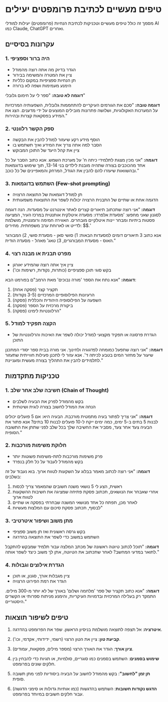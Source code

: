 # טיפים מעשיים לכתיבת פרומפטים יעילים

מסמך זה כולל טיפים מעשיים וטכניקות לכתיבת הנחיות (פרומפטים) יעילות למודלי AI כמו Claude, ChatGPT ואחרים.

## עקרונות בסיסיים

### 1. היה ברור וספציפי
- הגדר בדיוק מה אתה רוצה מהמודל
- ציין את המטרה והמשימה בבירור
- תן הנחיות ספציפיות במקום כלליות
- הימנע מעמימות ושפה לא ברורה

**דוגמה לא טובה:** "ספר לי על חימום גלובלי"

**דוגמה טובה:** "סכם את הגורמים העיקריים להתחממות גלובלית, השפעותיה המרכזיות על המערכות האקולוגיות, ושלושה פתרונות מובילים המוצעים על ידי מדענים. הצג את המידע בפסקאות קצרות ובהירות."

### 2. ספק הקשר רלוונטי
- הוסף מידע רקע שיעזור למודל להבין את הבקשה
- הסבר למה אתה צריך את המידע ואיך תשתמש בו
- ציין את קהל היעד של התוכן המבוקש

**דוגמה:** "אני מכין מצגת לתלמידי כיתה ח' על מערכת השמש. אנא כתוב הסבר על כל אחד מהכוכבים בצורה שתהיה מובנת לילדים בני 13-14, תוך שימוש בדוגמאות ובהשוואות שיעזרו להם להבין את הגודל, המרחק והמאפיינים של כל כוכב."

### 3. השתמש בדוגמאות (Few-shot prompting)
- תן למודל דוגמאות של התוצאה הרצויה
- הדגמה אחת או שתיים של התבנית הרצויה יכולות לשפר את התוצאות משמעותית

**דוגמה:** "אני רוצה שתכתוב תיאורים קצרים לאתר אינטרנט על מסעדות. הנה דוגמה לסגנון שאני מחפש:
'מסעדת אלפרדו: מסעדה איטלקית אותנטית במרכז העיר, המציעה פסטות ביתיות ומבחר יינות איטלקיים מובחרים. האווירה חמימה ורומנטית, מושלמת לדייט או לארוחת ערב משפחתית. מחירים: $$.'

אנא כתוב 3 תיאורים דומים למסעדות הבאות: 1) סושי סאן - מסעדת סושי, 2) המבורגר האוס - מסעדת המבורגרים, 3) טאג' מאהל - מסעדה הודית."

### 4. מפרט תבנית או מבנה רצוי
- ציין איך אתה רוצה שהמידע יאורגן
- בקש סוגי תוכן ספציפיים (כותרות, נקודות, רשימות וכו')

**דוגמה:** "אנא נתח את הספר 'מורה נבוכים' מאת הרמב"ם בפורמט הבא:
1. תקציר קצר (פסקה אחת)
2. הרעיונות הפילוסופיים המרכזיים (3-5 נקודות)
3. השפעה על הפילוסופיה היהודית והכללית (פסקה)
4. ביקורת מרכזית על הספר (פסקה)
5. הרלוונטיות לימינו (פסקה)"

### 5. הקצה תפקיד למודל
- הגדרת פרסונה או תפקיד מקצועי למודל יכולה לשפר את האיכות והרלוונטיות של התוכן

**דוגמה:** "אני רוצה שתפעל כמומחה לפדגוגיה ולחינוך. אני מורה בבית ספר יסודי המתכנן שיעור על מחזור המים בטבע לכיתה ד'. אנא עזור לי לתכנן פעילות חווייתית שתעזור לתלמידים להבין את התהליך בצורה מעשית ומעניינת."

## טכניקות מתקדמות

### 1. חשיבה שלב אחר שלב (Chain of Thought)
- בקש מהמודל לפרק את הבעיה לשלבים
- הנחה את המודל לחשוב בצורה לוגית ושיטתית

**דוגמה:** "אני צריך לפתור בעיה מתמטית מורכבת. הבעיה היא: אם 5 פועלים יכולים לבנות 5 בתים ב-5 ימים, כמה ימים ייקח ל-10 פועלים לבנות 10 בתים? אנא פתור את הבעיה צעד אחר צעד, מסביר את החשיבה שלך בכל שלב לפני שתתן את התשובה הסופית."

### 2. חלוקת משימות מורכבות
- פרק משימות מורכבות לתת-משימות פשוטות יותר
- בקש מהמודל לעבוד על כל חלק בנפרד

**דוגמה:** "אני רוצה לכתוב מאמר בבלוג על השקעות לטווח ארוך. בוא נעבוד על זה בשלבים:
1. ראשית, הצע לי 5 נושאי משנה חשובים שהמאמר צריך לכסות
2. אחרי שאבחר את הנושאים, תכתוב פסקת פתיחה שמציגה את חשיבות ההשקעות לטווח ארוך
3. לאחר מכן, תפתח כל אחד מנושאי המשנה שבחרתי בפסקה או שתיים
4. לבסוף, תכתוב פסקת סיכום עם המלצות מעשיות"

### 3. מתן משוב ושיפור איטרטיבי
- בקש גרסה ראשונית ואז תן משוב ספציפי
- השתמש במשוב כדי לשפר את התוצאה בהדרגה

**דוגמה:** "תוכל לכתוב טיוטה ראשונה של מכתב המלצה עבור תלמיד שמבקש להתקבל לתואר במדעי המחשב? לאחר שתכתוב את הטיוטה, אתן לך משוב כיצד לשפר אותה."

### 4. הגדרת אילוצים וגבולות
- ציין מגבלות אורך, סגנון, או תוכן
- הגדר את רמת הפירוט הרצויה

**דוגמה:** "אנא כתוב תקציר של ספר 'מלחמה ושלום' באורך של לא יותר מ-300 מילים. התמקד רק בעלילה המרכזית ובדמויות העיקריות, והימנע מניתוח ספרותי או הקשרים היסטוריים."

## טיפים לשיפור תוצאות

1. **איטרציה**: אל תצפה לתוצאה מושלמת בניסיון הראשון. שפר את הפרומפט בהדרגה.

2. **קביעת טון**: ציין את הטון הרצוי (רשמי, ידידותי, אקדמי, וכו').

3. **ציון אורך**: הגדר את האורך הרצוי (מספר מילים, פסקאות, עמודים).

4. **שימוש בסמנים**: השתמש בסמנים כמו סוגריים, סולמיות, או תגיות כדי להבחין בין חלקים שונים בפרומפט.

5. **תן זמן "לחשוב"**: בקש מהמודל לחשוב על הבעיה ביסודיות לפני מתן תשובה סופית.

6. **הדגש נקודות חשובות**: השתמש בהדגשות (כמו אותיות גדולות או סימני הדגשה) עבור חלקים חשובים במיוחד בפרומפט.